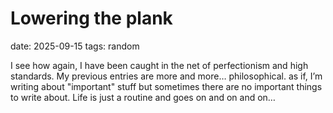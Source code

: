 # Lowering the plank
date: 2025-09-15
tags: random

I see how again, I have been caught in the net of perfectionism and high standards. My previous entries are more and more… philosophical. as if, I’m writing about "important" stuff but sometimes there are no important things to write about. Life is just a routine and goes on and on and on…
